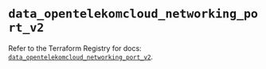 # `data_opentelekomcloud_networking_port_v2`

Refer to the Terraform Registry for docs: [`data_opentelekomcloud_networking_port_v2`](https://registry.terraform.io/providers/opentelekomcloud/opentelekomcloud/1.36.39/docs/data-sources/networking_port_v2).
